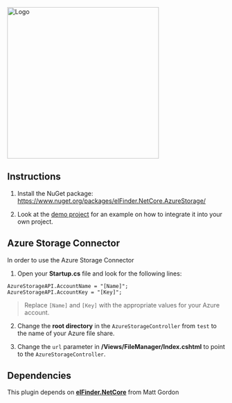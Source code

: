 <img src="https://github.com/fsmirne/elFinder.NetCore.AzureStorage/blob/master/_Misc/Logo.png" alt="Logo" width="350" />

## Instructions

1. Install the NuGet package: https://www.nuget.org/packages/elFinder.NetCore.AzureStorage/

2. Look at the [demo project](https://github.com/fsmirne/elFinder.NetCore.AzureStorage/tree/master/elFinder.NetCore.Web) for an example on how to integrate it into your own project.

## Azure Storage Connector

In order to use the Azure Storage Connector

1. Open your **Startup.cs** file and look for the following lines:

```
AzureStorageAPI.AccountName = "[Name]";
AzureStorageAPI.AccountKey = "[Key]";
```

> Replace `[Name]` and `[Key]` with the appropriate values for your Azure account.

2. Change the **root directory** in the `AzureStorageController` from `test` to the name of your Azure file share.

3. Change the `url` parameter in **/Views/FileManager/Index.cshtml** to point to the `AzureStorageController`.

## Dependencies

This plugin depends on [**elFinder.NetCore**](https://github.com/gordon-matt/elFinder.NetCore) from Matt Gordon
